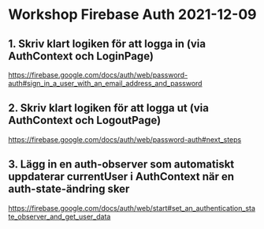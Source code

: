 # Workshop Firebase Auth 2021-12-09

## 1. Skriv klart logiken för att logga in (via AuthContext och LoginPage)

<https://firebase.google.com/docs/auth/web/password-auth#sign_in_a_user_with_an_email_address_and_password>

## 2. Skriv klart logiken för att logga ut (via AuthContext och LogoutPage)

<https://firebase.google.com/docs/auth/web/password-auth#next_steps>

## 3. Lägg in en auth-observer som automatiskt uppdaterar currentUser i AuthContext när en auth-state-ändring sker

<https://firebase.google.com/docs/auth/web/start#set_an_authentication_state_observer_and_get_user_data>
